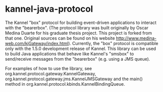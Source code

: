 # kannel-java-protocol #

The Kannel "box" protocol for building event-driven applications to interact with the "bearerbox". (The protocol library was built originally by Oscar Medina Duarte for his graduate thesis project. This project is forked from that one. Original sources can be found on his website <http://www.medina-web.com/kjGateway/index.html>). Currently, the "box" protocol is compatible only with the 1.5.0 development release of Kannel. This library can be used to build Java applications that behave like Kannel's "smsbox" to send/receive messages from the "bearerbox" (e.g. using a JMS queue).

For examples of how to use the library, see org.kannel.protocol.gateway.KannelGateway, org.kannel.protocol.gateway.jms.KannelJMSGateway and the main() method in org.kannel.protocol.kbinds.KannelBindingQueue.
